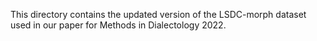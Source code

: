 This directory contains the updated version of the LSDC-morph dataset used in our paper for Methods in Dialectology 2022. 
